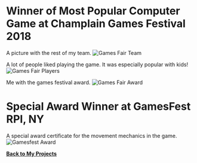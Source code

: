 # **Winner of Most Popular Computer Game at Champlain Games Festival 2018**

A picture with the rest of my team.
![Games Fair Team](https://nicholasrobbins.github.io/images/port_fair.jpg)


A lot of people liked playing the game.  It was especially popular with kids!
![Games Fair Players](https://nicholasrobbins.github.io/images/port_players.jpg)


Me with the games festival award.
![Games Fair Award](https://nicholasrobbins.github.io/images/port_Trophy.jpg)



# **Special Award Winner at GamesFest RPI, NY**

A special award certificate for the movement mechanics in the game.
![Gamesfest Award](https://nicholasrobbins.github.io/images/port_Gamesfest.jpg)









**[Back to My Projects](https://nicholasrobbins.github.io/)**
